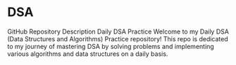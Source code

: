 # DSA
 GitHub Repository Description Daily DSA Practice Welcome to my Daily DSA (Data Structures and Algorithms) Practice repository! This repo is dedicated to my journey of mastering DSA by solving problems and implementing various algorithms and data structures on a daily basis.
